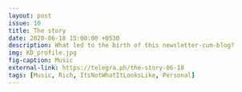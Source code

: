 ```yaml
---
layout: post
issue: 10
title: The story
date: 2020-06-18 15:00:00 +0530
description: What led to the birth of this newsletter-cum-blog?
img: KD_profile.jpg
fig-caption: Music
external-link: https://telegra.ph/the-story-06-18
tags: [Music, Rich, ItsNotWhatItLooksLike, Personal]
---
```

